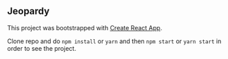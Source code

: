 ## Jeopardy

This project was bootstrapped with [Create React App](https://github.com/facebookincubator/create-react-app).

Clone repo and do `npm install` or `yarn` and then `npm start` or `yarn start` in order to see the project.
